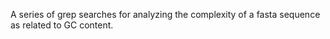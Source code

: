 A series of grep searches for analyzing the complexity of a fasta sequence as related to GC content. 
